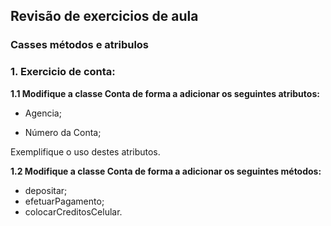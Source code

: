 ## Revisão de exercicios de aula 

### Casses métodos e atribulos

### 1. Exercicio de conta:

**1.1 Modifique a classe Conta de forma a adicionar os seguintes atributos:**
- Agencia;

- Número da Conta;

Exemplifique o uso destes atributos.

**1.2 Modifique a classe Conta de forma a adicionar os seguintes métodos:**
- depositar;
- efetuarPagamento;
- colocarCreditosCelular.
